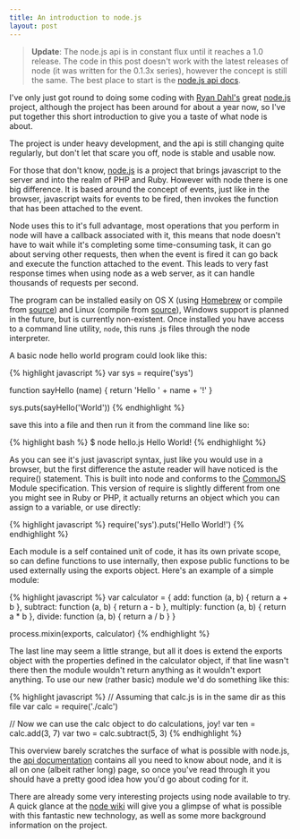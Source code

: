 ```yaml
---
title: An introduction to node.js
layout: post
---
```


[node.js]: http://nodejs.org/
[nodesrc]: http://github.com/ry/node
[Homebrew]: http://github.com/mxcl/homebrew
[ry]: http://tinyclouds.org/
[CommonJS]: http://commonjs.org/
[apidocs]: http://nodejs.org/api.html
[express]: http://github.com/visionmedia/express
[node wiki]: http://wiki.github.com/ry/node/

> **Update**: The node.js api is in constant flux until it reaches a 1.0 release. The code in this post doesn't work with the latest releases of node (it was written for the 0.1.3x series), however the concept is still the same. The best place to start is the [node.js api docs][apidocs].

I've only just got round to doing some coding with [Ryan Dahl's][ry] great [node.js][] project, although the project has been
around for about a year now, so I've put together this short introduction to give you a taste of what node is about.

The project is under heavy development, and the api is still changing quite regularly, but don't let that scare you off, node is stable and usable now.

For those that don't know, [node.js][] is a project that brings javascript to the server and into the realm of PHP and Ruby. However with node there is one big difference. It is based around the concept of events, just like in the browser, javascript waits for events to be fired, then invokes the function that has been attached to the event.

Node uses this to it's full advantage, most operations that you perform in node will have a callback associated with it, this means that node doesn't have to wait while it's completing some time-consuming task, it can go about serving other requests, then when the event is fired it can go back and execute the function attached to the event. This leads to very fast response times when using node as a web server, as it can handle thousands of requests per second.

The program can be installed easily on OS X (using [Homebrew][] or compile from [source][nodesrc]) and Linux (compile from
[source][nodesrc]), Windows support is planned in the future, but is currently non-existent. Once installed you have access to a
command line utility, `node`, this runs .js files through the node interpreter.

A basic node hello world program could look like this:

{% highlight javascript %}
var sys = require('sys')

function sayHello (name) {
  return 'Hello ' + name + '!'
}

sys.puts(sayHello('World'))
{% endhighlight %}

save this into a file and then run it from the command line like so:

{% highlight bash %}
$ node hello.js
Hello World!
{% endhighlight %}

As you can see it's just javascript syntax, just like you would use in a browser, but the first difference the astute reader will
have noticed is the require() statement. This is built into node and conforms to the [CommonJS][] Module specification. This
version of require is slightly different from one you might see in Ruby or PHP, it actually returns an object which you can assign
to a variable, or use directly:

{% highlight javascript %}
require('sys').puts('Hello World!')
{% endhighlight %}

Each module is a self contained unit of code, it has its own private scope, so can define functions to use internally, then expose public functions to be used externally using the exports object. Here's an example of a simple module:

{% highlight javascript %}
var calculator = {
  add: function (a, b) {
    return a + b
  },
  subtract: function (a, b) {
    return a - b
  },
  multiply: function (a, b) {
    return a * b
  },
  divide: function (a, b) {
    return a / b
  }
}

process.mixin(exports, calculator)
{% endhighlight %}

The last line may seem a little strange, but all it does is extend the exports object with the properties defined in the calculator object, if that line wasn't there then the module wouldn't return anything as it wouldn't export anything. To use our new (rather basic) module we'd do something like this:

{% highlight javascript %}
// Assuming that calc.js is in the same dir as this file
var calc = require('./calc')

// Now we can use the calc object to do calculations, joy!
var ten = calc.add(3, 7)
var two = calc.subtract(5, 3)
{% endhighlight %}

This overview barely scratches the surface of what is possible with node.js, the [api documentation][apidocs] contains all you need to know about node, and it is all on one (albeit rather long) page, so once you've read through it you should have a pretty good idea how you'd go about coding for it.

There are already some very interesting projects using node available to try. A quick glance at the [node wiki][] will give you a glimpse of what is possible with this fantastic new technology, as well as some more background information on the project.
